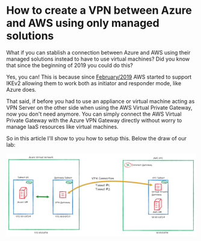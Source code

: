 # How to create a VPN between Azure and AWS using only managed solutions

What if you can stablish a connection between Azure and AWS using their managed solutions instead to have to use virtual machines? Did you know that since the beginning of 2019 you could do this?

Yes, you can! This is because since [February/2019](https://aws.amazon.com/about-aws/whats-new/2019/02/aws-site-to-site-vpn-now-supports-ikev2/)  AWS started to support IKEv2 allowing them to work both as initiator and responder mode, like Azure does. 

That said, if before you had to use an appliance or virtual machine acting as VPN Server on the other side when using the AWS Virtual Private Gateway, now you don't need anymore. You can simply connect the AWS Virtual Private Gateway with the Azure VPN Gateway directly without worry to manage IaaS resources like virtual machines.

So in this article I'll show to you how to setup this. Below the draw of our lab:


![draw](images/draw.png)
